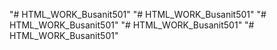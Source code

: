 "# HTML_WORK_Busanit501" 
"# HTML_WORK_Busanit501" 
"# HTML_WORK_Busanit501" 
"# HTML_WORK_Busanit501" 
"# HTML_WORK_Busanit501" 
